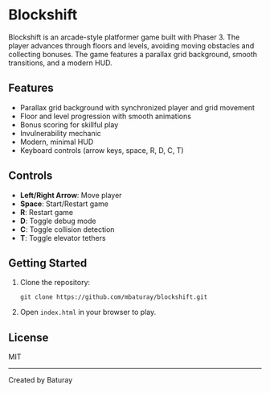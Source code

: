 # Blockshift

Blockshift is an arcade-style platformer game built with Phaser 3. The player advances through floors and levels, avoiding moving obstacles and collecting bonuses. The game features a parallax grid background, smooth transitions, and a modern HUD.

## Features
- Parallax grid background with synchronized player and grid movement
- Floor and level progression with smooth animations
- Bonus scoring for skillful play
- Invulnerability mechanic
- Modern, minimal HUD
- Keyboard controls (arrow keys, space, R, D, C, T)

## Controls
- **Left/Right Arrow**: Move player
- **Space**: Start/Restart game
- **R**: Restart game
- **D**: Toggle debug mode
- **C**: Toggle collision detection
- **T**: Toggle elevator tethers

## Getting Started
1. Clone the repository:
   ```
   git clone https://github.com/mbaturay/blockshift.git
   ```
2. Open `index.html` in your browser to play.

## License
MIT

---
Created by Baturay
